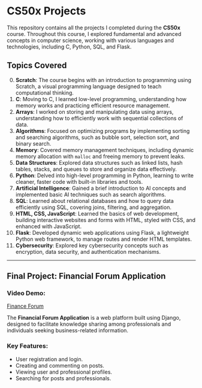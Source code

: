 # CS50x Projects

This repository contains all the projects I completed during the **CS50x** course. Throughout this course, I explored fundamental and advanced concepts in computer science, working with various languages and technologies, including C, Python, SQL, and Flask.

## Topics Covered

0. **Scratch**: The course begins with an introduction to programming using Scratch, a visual programming language designed to teach computational thinking.  
1. **C**: Moving to C, I learned low-level programming, understanding how memory works and practicing efficient resource management.  
2. **Arrays**: I worked on storing and manipulating data using arrays, understanding how to efficiently work with sequential collections of data.  
3. **Algorithms**: Focused on optimizing programs by implementing sorting and searching algorithms, such as bubble sort, selection sort, and binary search.  
4. **Memory**: Covered memory management techniques, including dynamic memory allocation with `malloc` and freeing memory to prevent leaks.  
5. **Data Structures**: Explored data structures such as linked lists, hash tables, stacks, and queues to store and organize data effectively.  
6. **Python**: Delved into high-level programming in Python, learning to write cleaner, faster code with built-in libraries and tools.  
7. **Artificial Intelligence**: Gained a brief introduction to AI concepts and implemented basic AI techniques such as search algorithms.  
8. **SQL**: Learned about relational databases and how to query data efficiently using SQL, covering joins, filtering, and aggregation.  
9. **HTML, CSS, JavaScript**: Learned the basics of web development, building interactive websites and forms with HTML, styled with CSS, and enhanced with JavaScript.  
10. **Flask**: Developed dynamic web applications using Flask, a lightweight Python web framework, to manage routes and render HTML templates.  
11. **Cybersecurity**: Explored key cybersecurity concepts such as encryption, data security, and authentication mechanisms.

---

## Final Project: Financial Forum Application

### Video Demo:  
[Finance Forum](https://youtu.be/Eq32tfheDWo)

The **Financial Forum Application** is a web platform built using Django, designed to facilitate knowledge sharing among professionals and individuals seeking business-related information.

### Key Features:
- User registration and login.
- Creating and commenting on posts.
- Viewing user and professional profiles.
- Searching for posts and professionals.
